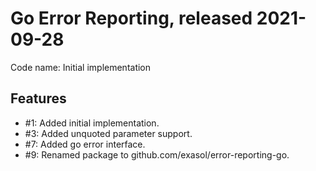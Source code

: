 # Go Error Reporting, released 2021-09-28

Code name: Initial implementation 

## Features

* #1: Added initial implementation.
* #3: Added unquoted parameter support.
* #7: Added go error interface.
* #9: Renamed package to github.com/exasol/error-reporting-go.